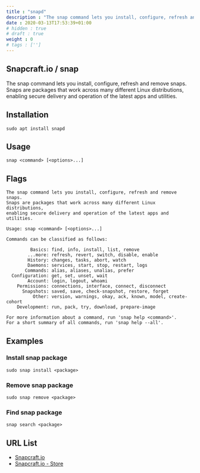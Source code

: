 ```yaml
---
title : "snapd"
description : "The snap command lets you install, configure, refresh and remove snaps.  Snaps are packages that work across many different Linux distributions, enabling secure delivery and operation of the latest apps and utilities."
date : 2020-03-13T17:53:39+01:00
# hidden : true
# draft : true
weight : 0
# tags : ['']
---
```


## Snapcraft.io / snap

The snap command lets you install, configure, refresh and remove snaps.  Snaps are packages that work across many different Linux distributions, enabling secure delivery and operation of the latest apps and utilities.

## Installation

```plain
sudo apt install snapd
```

## Usage

```plain
snap <command> [<options>...]
```

## Flags

```plain
The snap command lets you install, configure, refresh and remove snaps.
Snaps are packages that work across many different Linux distributions,
enabling secure delivery and operation of the latest apps and utilities.

Usage: snap <command> [<options>...]

Commands can be classified as follows:

         Basics: find, info, install, list, remove
        ...more: refresh, revert, switch, disable, enable
        History: changes, tasks, abort, watch
        Daemons: services, start, stop, restart, logs
       Commands: alias, aliases, unalias, prefer
  Configuration: get, set, unset, wait
        Account: login, logout, whoami
    Permissions: connections, interface, connect, disconnect
      Snapshots: saved, save, check-snapshot, restore, forget
          Other: version, warnings, okay, ack, known, model, create-cohort
    Development: run, pack, try, download, prepare-image

For more information about a command, run 'snap help <command>'.
For a short summary of all commands, run 'snap help --all'.
```

## Examples

### Install snap package

```plain
sudo snap install <package>
```

### Remove snap package

```plain
sudo snap remove <package>
```

### Find snap package

```plain
snap search <package>
```

## URL List

* [Snapcraft.io](https://snapcraft.io/)
* [Snapcraft.io - Store](https://snapcraft.io/store)
